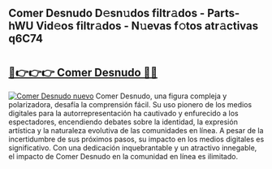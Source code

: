 ## Comer Desnudo D𝚎sn𝚞dos filtr𝚊dos - Parts-hWU Vid𝚎os filtr𝚊dos - N𝚞evas f𝚘tos atr𝚊ctivas q6C74

# <h2><a href="http://mb7a4z.tromn.icu/?c=Comer+Desnudo">🔗👉👉👉 Comer Desnudo 🔗🔗</a></h2>

[![Comer Desnudo nuevo](https://i.imgur.com/pEAQMta.gif)](http://mb7a4z.tromn.icu/?c=Comer+Desnudo)
Comer Desnudo, una figura compleja y polarizadora, desafía la comprensión fácil. Su uso pionero de los medios digitales para la autorrepresentación ha cautivado y enfurecido a los espectadores, encendiendo debates sobre la identidad, la expresión artística y la naturaleza evolutiva de las comunidades en línea. A pesar de la incertidumbre de sus próximos pasos, su impacto en los medios digitales es significativo. Con una dedicación inquebrantable y un atractivo innegable, el impacto de Comer Desnudo en la comunidad en línea es ilimitado.
